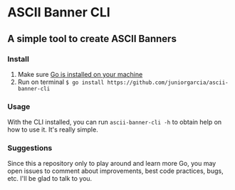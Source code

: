 # ASCII Banner CLI

## A simple tool to create ASCII Banners

### Install

1. Make sure [Go is installed on your machine](https://golang.org/doc/install#download)
2. Run on terminal `$ go install https://github.com/juniorgarcia/ascii-banner-cli`

### Usage

With the CLI installed, you can run `ascii-banner-cli -h` to obtain help on how
to use it. It's really simple.

### Suggestions

Since this a repository only to play around and learn more Go, you may open issues
to comment about improvements, best code practices, bugs, etc. I'll be glad to talk to you.
